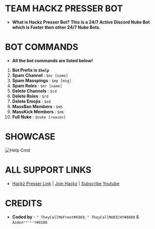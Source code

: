 # TEAM HACKZ PRESSER BOT
* **What is Hackz Presser Bot?**
**This is a 24/7 Active Discord Nuke Bot which is Faster then other 24/7 Nuke Bots.**

# BOT COMMANDS
* **All the bot commands are listed below!**
1. **Bot Prefix is `$help`**
2. **Spam Channel** : `$mc [name]`
3. **Spam Masspings** : `$mp [msg]`
4. **Spam Roles** : `$mr [name]`
5. **Delete Channels** : `$cd`
6. **Delete Roles** : `$rd`
7. **Delete Emojis** : `$ed`
8. **MassBan Members** : `$mb`
9. **MassKick Members** : `$mk`
10. **Full Nuke** : `$nuke [reason]`

# SHOWCASE
![Help Cmd](https://media.discordapp.net/attachments/859400834404057098/859406527709970452/unknown.png)

# ALL SUPPORT LINKS
* [Hackz Presser Link](https://discord.com/api/oauth2/authorize?client_id=857562295139303445&permissions=8&scope=bot) | [Join Hackz](https://discord.gg/hackz) | [Subscribe Youtube](https://youtube.com/c/FreeDelaHoyaOp)

# CREDITS
* **Coded by**  - `° TheyCallMeFree†#6969`, `° TheyCallMeRICHY#8888` & `Aidenʰᵃᶜᵏᶻ†#0188`
